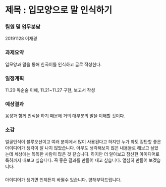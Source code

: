 # 제목 : 입모양으로 말 인식하기

### 팀원 및 업무분담
20191128 이재경 

### 과제요약
입모양과 말을 통해 한국어를 인식하고 글로 작성한다.

### 일정계획
11.20 독순술 이해, 11.21~11.27 구현, 보고서 작성

### 예상결과 
음성과 함께 인식을 하기 때문에 거의 대부분의 말을 이해할 것이다.

### 소감
얼굴인식이 블루오션이고 여러 분야에서 많이 사용된다고 하지만 누가 봐도 감탄할 좋은 아이디어가 생각이 잘 나지 않았습니다.
아무도 생각해보지 않은 내용들로 해보고 싶었는데 세상에는 똑똑한 사람이 많은 것 같습니다. 하지만 더 알아보고 참신한 아이디어로 특허까지 내보고 싶습니다.
꼭 좋은 결과를 만들어 내고 싶습니다. 열심히 만들어 보겠습니다.

### 
아이디어가 생기면 언제든지 바뀔수 있습니다. 양해부탁드립니다.
